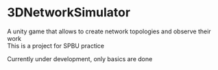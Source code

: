 # 3DNetworkSimulator
A unity game that allows to create network topologies and observe their work <br>
This is a project for SPBU practice

Currently under development, only basics are done
